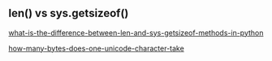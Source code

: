 #

## len() vs sys.getsizeof()

[what-is-the-difference-between-len-and-sys-getsizeof-methods-in-python](https://stackoverflow.com/questions/17574076/what-is-the-difference-between-len-and-sys-getsizeof-methods-in-python)

[how-many-bytes-does-one-unicode-character-take](https://stackoverflow.com/questions/5290182/how-many-bytes-does-one-unicode-character-take)
